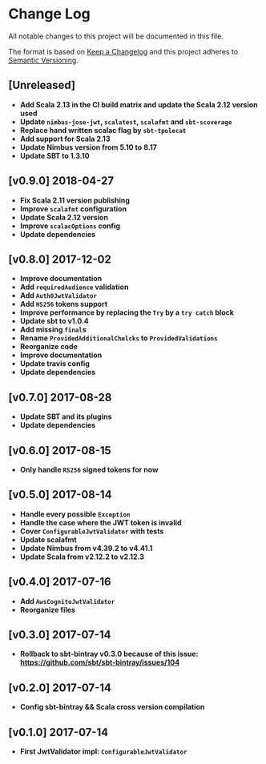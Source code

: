 # Change Log
All notable changes to this project will be documented in this file.

The format is based on [Keep a Changelog](http://keepachangelog.com/)
and this project adheres to [Semantic Versioning](http://semver.org/).

## [Unreleased]

- **Add Scala 2.13 in the CI build matrix and update the Scala 2.12 version used**
- **Update `nimbus-jose-jwt`, `scalatest`, `scalafmt` and `sbt-scoverage`**
- **Replace hand written scalac flag by `sbt-tpolecat`**
- **Add support for Scala 2.13**
- **Update Nimbus version from 5.10 to 8.17**
- **Update SBT to 1.3.10**

## [v0.9.0] 2018-04-27

- **Fix Scala 2.11 version publishing**
- **Improve `scalafmt` configuration**
- **Update Scala 2.12 version**
- **Improve `scalacOptions` config**
- **Update dependencies**

## [v0.8.0] 2017-12-02

- **Improve documentation**
- **Add `requiredAudience` validation**
- **Add `Auth0JwtValidator`**
- **Add `HS256` tokens support**
- **Improve performance by replacing the `Try` by a `try catch` block**
- **Update sbt to v1.0.4**
- **Add missing `final`s**
- **Rename `ProvidedAdditionalChelcks` to `ProvidedValidations`**
- **Reorganize code**
- **Improve documentation**
- **Update travis config**
- **Update dependencies**

## [v0.7.0] 2017-08-28

- **Update SBT and its plugins**
- **Update dependencies**

## [v0.6.0] 2017-08-15

- **Only handle `RS256` signed tokens for now**

## [v0.5.0] 2017-08-14

- **Handle every possible `Exception`**
- **Handle the case where the JWT token is invalid**
- **Cover `ConfigurableJwtValidator` with tests**
- **Update scalafmt**
- **Update Nimbus from v4.39.2 to v4.41.1**
- **Update Scala from v2.12.2 to v2.12.3**

## [v0.4.0] 2017-07-16

- **Add `AwsCognitoJwtValidator`**
- **Reorganize files**

## [v0.3.0] 2017-07-14

- **Rollback to sbt-bintray v0.3.0 because of this issue: https://github.com/sbt/sbt-bintray/issues/104**

## [v0.2.0] 2017-07-14

- **Config sbt-bintray && Scala cross version compilation**

## [v0.1.0] 2017-07-14

- **First JwtValidator impl: `ConfigurableJwtValidator`**
